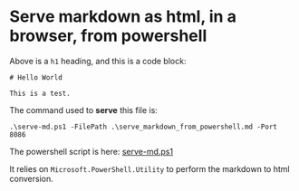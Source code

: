 # Serve markdown as html, in a browser, from powershell


Above is a `h1` heading, and this is a code block:

	# Hello World

	This is a test.

The command used to **serve** this file is:

	.\serve-md.ps1 -FilePath .\serve_markdown_from_powershell.md -Port 8086

The powershell script is here: [serve-md.ps1](./serve-md.ps1)

It relies on `Microsoft.PowerShell.Utility` to perform the markdown to html conversion.

